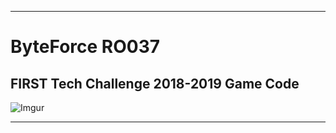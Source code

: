 <hr>

# ByteForce RO037 
## FIRST Tech Challenge 2018-2019 Game Code
![Imgur](https://i.imgur.com/2km81Xo.png)

<hr>
